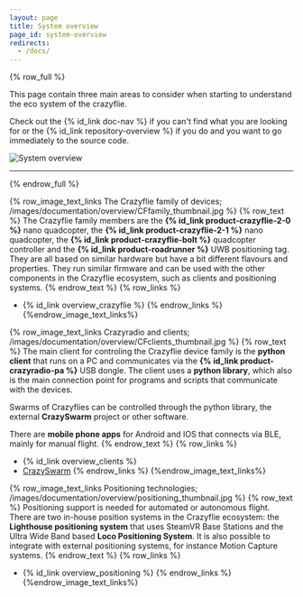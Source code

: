 ```yaml
---
layout: page
title: System overview
page_id: system-overview
redirects:
  - /docs/
---
```


{% row_full %}

This page contain three main areas to consider when starting to understand the eco system of the crazyflie.

Check out the {% id_link doc-nav %} if you can't find what you are looking for or the {% id_link repository-overview %} if you do and you want to go immediately to the source code.

![System overview](/images/documentation/overview/system_overview.jpg)


---

{% endrow_full %}


{% row_image_text_links The Crazyflie family of devices; /images/documentation/overview/CFfamily_thumbnail.jpg %}
{% row_text %}
The Crazyflie family members are the **{% id_link product-crazyflie-2-0 %}** nano quadcopter, the **{% id_link product-crazyflie-2-1 %}** nano quadcopter, the **{% id_link product-crazyflie-bolt %}** quadcopter controller and
the **{% id_link product-roadrunner %}** UWB positioning tag. They are all based on similar hardware but
have a bit different flavours and properties. They run similar firmware and can be used with the other components in the Crazyflie ecosystem,
such as clients and positioning systems.
{% endrow_text %}
{% row_links %}
* {% id_link overview_crazyflie %}
{% endrow_links %}
{%endrow_image_text_links%}


{% row_image_text_links Crazyradio and clients; /images/documentation/overview/CFclients_thumbnail.jpg %}
{% row_text %}
The main client for controling the Crazyflie device family is the **python client** that runs on a PC and communicates via the **{% id_link product-crazyradio-pa %}** USB dongle. The client uses a **python library**, which also is the main connection point for programs and scripts that communicate with the devices.

Swarms of Crazyflies can be controlled through the python library, the external **CrazySwarm** project or other software.

There are **mobile phone apps** for Android and IOS that connects via BLE, mainly for manual flight.
{% endrow_text %}
{% row_links %}
* {% id_link overview_clients %}
* [CrazySwarm](https://crazyswarm.readthedocs.io/en/latest/)
{% endrow_links %}
{%endrow_image_text_links%}


{% row_image_text_links Positioning technologies; /images/documentation/overview/positioning_thumbnail.jpg %}
{% row_text %}
Positioning support is needed for automated or autonomous flight. There are two in-house position systems in the Crazyflie ecosystem: the **Lighthouse positioning system** that uses SteamVR Base Stations and the Ultra Wide Band based **Loco Positioning System**. It is also possible to integrate with external positioning systems, for instance Motion Capture systems.
{% endrow_text %}
{% row_links %}
* {% id_link overview_positioning %}
{% endrow_links %}
{%endrow_image_text_links%}
